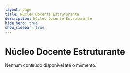 ```yaml
---
layout: page
title: Núcleo Docente Estruturante
description: Núcleo Docente Estruturante
hide_hero: true
show_sidebar: true
---
```


# Núcleo Docente Estruturante

Nenhum conteúdo disponível até o momento.
